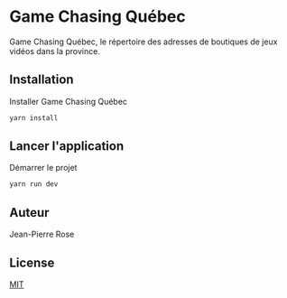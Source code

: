 # Game Chasing Québec

Game Chasing Québec, le répertoire des adresses de boutiques de jeux vidéos dans la province.

## Installation

Installer Game Chasing Québec

```bash
yarn install
```

## Lancer l'application

Démarrer le projet

```bash
yarn run dev
```

## Auteur

Jean-Pierre Rose

## License

[MIT](https://choosealicense.com/licenses/mit/)
